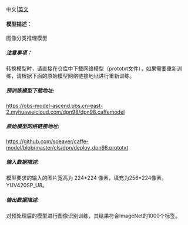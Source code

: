 中文|[英文](README.md)
#### 模型描述：

图像分类推理模型

##### 注意事项：
转换模型时，请直接在仓库中下载网络模型（prototxt文件），如果需要重新训练，请根据下面的原始模型网络链接地址进行重新训练。

##### 预训练模型下载地址:
https://obs-model-ascend.obs.cn-east-2.myhuaweicloud.com/dpn98/dpn98.caffemodel

##### 原始模型网络链接地址:
https://github.com/soeaver/caffe-model/blob/master/cls/dpn/deploy_dpn98.prototxt

##### 输入数据描述:

模型要求的输入的图片宽高为 224\*224 像素，填充为256*224像素，YUV420SP_U8。

##### 输出数据描述:

对预处理后的模型进行图像识别训练，其结果符合ImageNet的1000个标签。